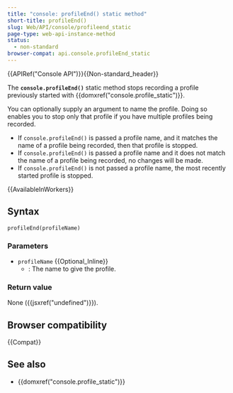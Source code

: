 ```yaml
---
title: "console: profileEnd() static method"
short-title: profileEnd()
slug: Web/API/console/profileend_static
page-type: web-api-instance-method
status:
  - non-standard
browser-compat: api.console.profileEnd_static
---
```


{{APIRef("Console API")}}{{Non-standard_header}}

The **`console.profileEnd()`** static method stops recording a profile previously started with {{domxref("console.profile_static")}}.

You can optionally supply an argument to name the profile. Doing so enables you to stop only that profile if you have multiple profiles being recorded.

- If `console.profileEnd()` is passed a profile name, and it matches the name of a profile being recorded, then that profile is stopped.
- If `console.profileEnd()` is passed a profile name and it does not match the name of a profile being recorded, no changes will be made.
- If `console.profileEnd()` is not passed a profile name, the most recently started profile is stopped.

{{AvailableInWorkers}}

## Syntax

```js-nolint
profileEnd(profileName)
```

### Parameters

- `profileName` {{Optional_Inline}}
  - : The name to give the profile.

### Return value

None ({{jsxref("undefined")}}).

## Browser compatibility

{{Compat}}

## See also

- {{domxref("console.profile_static")}}
